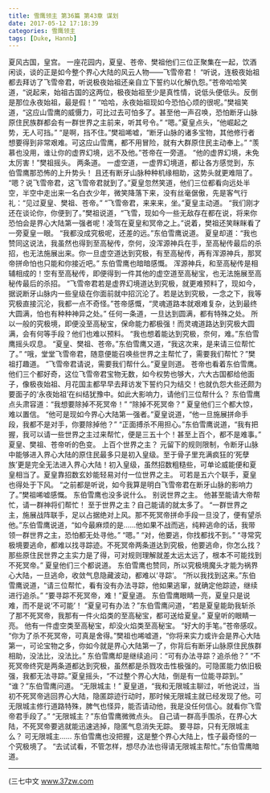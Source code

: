 ```yaml
---
title: 雪鹰领主 第36篇 第43章 谋划
date: 2017-05-12 17:18:39
categories: 雪鹰领主
tags: [Duke, Hannb]
---
```


夏风古国，皇宫。
一座花园内，夏皇、苍帝、樊祖他们三位正聚集在一起，饮酒闲谈，谈的正是如今整个界心大陆的风云人物——飞雪帝君！
“听说，连极夜始祖都去拜访了飞雪帝君，听说极夜始祖还亲自立下誓约以化解仇怨。”苍帝哈哈笑道，“说起来，始祖古国的这两位，极夜始祖至少是真性情，说低头便低头。反倒是那位永夜始祖，最是假！”
“哈哈，永夜始祖现如今恐怕心烦的很呢。”樊祖笑道，“这应山雪鹰的威慑力，可比过去可怕多了。甚至他一声召唤，恐怕断牙山脉原住民族群都会有一群世界之主前来，听其号令。”
“嗯。”夏皇点头，“他崛起之势，无人可挡。”
“是啊，挡不住。”樊祖唏嘘，“断牙山脉的诸多宝物，其他修行者想要得到非常艰难。可这应山雪鹰，都不用冒险，就有大群原住民主动奉上。”
“羡慕也没用，谁让你的虚界幻境，远不及他。”苍帝在一旁道。
“他的虚界幻境，未免太厉害！”樊祖摇头。
两条道。
一虚空道，一虚界幻境道，都让各方感觉到，东伯雪鹰那恐怖的上升势头！
且还有断牙山脉种种机缘相助，这势头就更难阻了。
“嗯？说飞雪帝君，这飞雪帝君就到了。”夏皇忽然笑道，他们三位都看向远处半空，半空中走出来一名白衣少年，微笑降落下来，没有丝毫倨傲，先是客气行礼：“见过夏皇、樊祖、苍帝。”
“飞雪帝君，来来来，坐。”夏皇主动道。
“我们刚才还在谈论你，你便到了。”樊祖说道，“飞雪，现如今一些无敌存在都在说，将来你恐怕会是界心大陆第一强者呢！凌驾在夏皇和冥帝之上。”说着，樊祖还笑眯眯看了一旁夏皇一眼。
“我都没成究极呢，还差的远。”东伯雪鹰说道。
夏皇却道：“我也赞同这说法，我虽然也得到至高秘传，奈何，没浑源神兵在手，至高秘传最后的杀招，也无法施展出来。你一旦虚空道达到究极，有至高秘传，再有浑源神兵，那冥帝拼命怕也只能和你接近吧。”
东伯雪鹰也暗暗感慨。
浑源神兵，和至高秘传是相辅相成的！空有至高秘传，即便得到一件其他的虚空道至高秘宝，也无法施展至高秘传最后的杀招。
“飞雪帝君若是虚界幻境道达到究极，就更难预料了，现如今，据说断牙山脉内一些皇级在你面前就中招沉沦了。若是达到究极，一念之下，我等究极直接沉沦，我都一点不奇怪。”苍帝感慨，“灵魂道路本就艰难复杂，达到最终大圆满，怕也有种种神异之处。”
任何一条道，一旦达到圆满，都有特殊之处。
所以一般的究极境，即便没至高秘宝，保命能力都极强！而灵魂道路达到究极大圆满，会有何等手段？他们也难以预料。
“我也想着能达到究极，奈何，难。”东伯雪鹰摇头叹息。
“夏皇、樊祖、苍帝。”东伯雪鹰又道，“我这次来，是来请三位帮忙了。”
“哦，堂堂飞雪帝君，随意便能召唤些世界之主帮忙了，需要我们帮忙？”樊祖打趣道。
“飞雪帝君请说，需要我们帮什么。”夏皇则道。
苍帝也看着东伯雪鹰。
他们三个都好奇，这位飞雪帝君宝物无数，如今权势也够大，六大古国都给他面子，像极夜始祖、月花国主都早早去拜访发下誓约只为结交！也就仇怨大些还颇为要面子的‘永夜始祖’在纠结犹豫中。如此大影响力，请他们三位帮什么？
东伯雪鹰点头肃容道：“我想要除掉不死冥帝！”
“除掉不死冥帝？”
夏皇他们三个都大惊，难以置信。
“他可是现如今界心大陆第一强者。”夏皇说道，“他一旦施展拼命手段，我都不是对手，你要除掉他？”
“正面搏杀不用担心。”东伯雪鹰说道，“我有把握，我可以请一些世界之主过来帮忙，便是三五十个！甚至上百个，都不是难事。”
夏皇、樊祖、苍帝听的色变。
上百个世界之主？
元留下的规则限制，令断牙山脉中能够进入界心大陆的原住民最多只是初入皇级。至于骨子里充满疯狂的‘死孽族’更是完全无法进入界心大陆！初入皇级，虽然招数粗糙些，可单论威能便和夏皇相当了。夏皇靠招数玄妙能轻易对付一位世界之主。
可若是五六个联手，夏皇也得处于下风。
“之前都是听说，如今我算是明白飞雪帝君在断牙山脉的影响力了。”樊祖唏嘘感慨。
东伯雪鹰也没多说什么。
别说世界之主。
他甚至能请大帝帮忙，请一群神将们帮忙！
至于世界之主？自己能请的就太多了。
“一群世界之主，施展战阵联手，足以占据绝对上风。那不死冥帝拼命手段一旦没了，便有望杀他。”东伯雪鹰说道，“如今最麻烦的是……他如果不战而逃，纯粹逃命的话，我带领一群世界之主，恐怕都无处寻他。”
“嗯。”
“对，他要逃，你找都找不到。”
“寻常究极境要逃命，都难以找寻踪迹。不死冥帝两条道达到究极，他要逃命，你怎么找？那些原住民世界之主实力是了得，可对规则理解就差太远太远了，根本不可能找到不死冥帝。”
夏皇他们三个都说道。
东伯雪鹰也赞同，所以究极境魔头才能为祸界心大陆，一旦逃命，收敛气息隐藏波动，都难以‘寻踪’。
“所以我找到这来。”东伯雪鹰说道，“请三位帮忙，看有没有办法寻踪，他如果逃窜，就确定他踪迹，继续进行追杀。”
“要寻踪不死冥帝，难！”夏皇道。
东伯雪鹰眼睛一亮，夏皇只是说难，而不是说‘不可能’！
“夏皇可有办法？”东伯雪鹰问道，“若是夏皇能助我斩杀了那不死冥帝，我那有一件火焰类的至高秘宝，都可送给夏皇。”
夏皇听的眼睛一亮。
他有一件虚空类至高秘宝，却没火焰类至高秘宝。
“好大的手笔。”苍帝感叹。
“你为了杀不死冥帝，可真是舍得。”樊祖也唏嘘道，“你将来实力或许会是界心大陆第一，可论宝物之多，你如今就是界心大陆第一了，你背后有断牙山脉原住民族群相助，没法比，没法比。”
东伯雪鹰却是继续追问：“可有办法寻踪？追杀他？”
“不死冥帝终究是两条道都达到究极，虽然都是杀戮攻击性极强的。可隐匿能力依旧极强，我都无法寻踪。”夏皇摇头，“不过整个界心大陆，倒是有一位能寻踪到。”
“谁？”东伯雪鹰问道。
“无限城主！”
夏皇道，“我和无限城主聊过，听他说过，当初不死冥帝逃回界心大陆，隐匿踪迹行动时，那时候无限城主就已经发现了他。可无限城主修行道路特殊，脾气也怪异，能否请动他，我是没任何信心。就看你飞雪帝君手段了。”
“无限城主？”东伯雪鹰微微点头。
自己请一群高手围杀，在界心大陆，不死冥帝要逃就能迅速逃掉，隐匿气息消失无踪。
要寻踪，只有无限城主么？
可无限城主……
东伯雪鹰也没把握，这是整个界心大陆上，性子最奇怪的一个究极境了。
“去试试看，不管怎样，想尽办法也得请无限城主帮忙。”东伯雪鹰暗道。
********
(三七中文 www.37zw.com